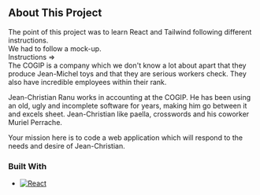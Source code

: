 
## About This Project

The point of this project was to learn React and Tailwind following different instructions.  
We had to follow a mock-up.  
Instructions =>  
The COGIP is a company which we don't know a lot about apart that they produce Jean-Michel toys and that they are serious workers check. They also have incredible employees within their rank. 

Jean-Christian Ranu works in accounting at the COGIP. He has been using an old, ugly and incomplete software for years, making him go between it and excels sheet. Jean-Christian like paella, crosswords and his coworker Muriel Perrache. 

Your mission here is to code a web application which will respond to the needs and desire of Jean-Christian.  

### Built With  

* [![React][React.js]][React-url]
<!-- MARKDOWN LINKS & IMAGES -->
<!-- https://www.markdownguide.org/basic-syntax/#reference-style-links -->
[React.js]: https://img.shields.io/badge/React-20232A?style=for-the-badge&logo=react&logoColor=61DAFB
[React-url]: https://reactjs.org/
